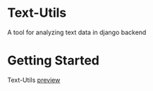 # Text-Utils
A tool  for analyzing text data in django backend
# Getting Started

Text-Utils <a href="https://tjiten123.github.io/Text-Utils/textutils/templates">preview</a>
